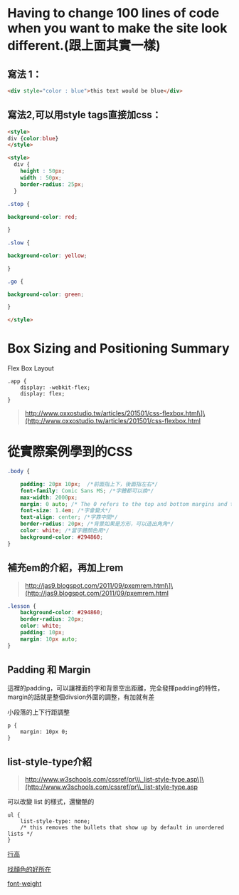 # Having to change 100 lines of code when you want to make the site look different.\(跟上面其實一樣\)

## 寫法 1：

```html
<div style="color : blue">this text would be blue</div>
```

## 寫法2,可以用style tags直接加css：

```html
<style>
div {color:blue}
</style>

<style>
  div {
    height : 50px;
    width : 50px;
    border-radius: 25px;
  }
  
.stop {

background-color: red;

}

.slow {

background-color: yellow;

}

.go {

background-color: green;

}

</style>
```



# Box Sizing and Positioning Summary

Flex Box Layout

```
.app {
    display: -webkit-flex;
    display: flex;
}
```



> http://www.oxxostudio.tw/articles/201501/css-flexbox.html\]\(http://www.oxxostudio.tw/articles/201501/css-flexbox.html



# 從實際案例學到的CSS

```css
.body {

    padding: 20px 10px;  /*前面指上下，後面指左右*/
    font-family: Comic Sans MS; /*字體都可以換*/
    max-width: 2000px;
    margin: 0 auto; /* The 0 refers to the top and bottom margins and the "auto"              automatically */
    font-size: 1.4em; /*字會變大*/
    text-align: center; /*字靠中間*/
    border-radius: 20px; /*背景如果是方形，可以造出角角*/
    color: white; /*當字體顏色用*/
    background-color: #294860;
}
```

## 補充em的介紹，再加上rem



> http://jas9.blogspot.com/2011/09/pxemrem.html\]\(http://jas9.blogspot.com/2011/09/pxemrem.html

```css
.lesson {
    background-color: #294860;
    border-radius: 20px;
    color: white;
    padding: 10px;
    margin: 10px auto;
}
```





## Padding 和 Margin



這裡的padding，可以讓裡面的字和背景空出距離，完全發揮padding的特性，margin的話就是整個divsion外圍的調整，有加就有差



小段落的上下行距調整

```
p {
    margin: 10px 0;
}
```





##  list-style-type介紹



> http://www.w3schools.com/cssref/pr\\\_list-style-type.asp\]\(http://www.w3schools.com/cssref/pr\\_list-style-type.asp



可以改變 list 的樣式，還蠻酷的

```
ul {
    list-style-type: none;
    /* this removes the bullets that show up by default in unordered lists */
}

```



[行高](http://www.w3schools.com/cssref/pr_dim_line-height.asp)



[找顏色的好所在](http://www.color-hex.com/color/dfeaf1)



[font-weight](http://www.w3schools.com/cssref/pr_font_weight.asp)





